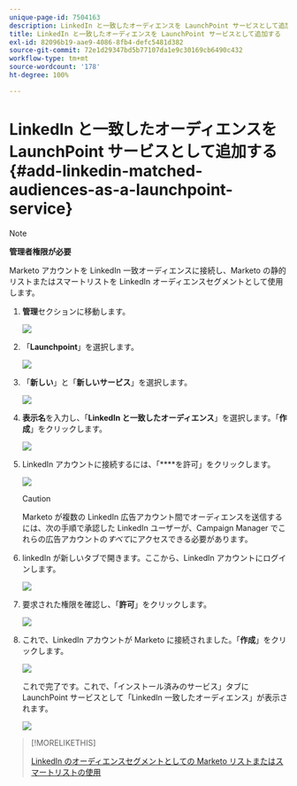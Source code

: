 ```yaml
---
unique-page-id: 7504163
description: LinkedIn と一致したオーディエンスを LaunchPoint サービスとして追加する — Marketo ドキュメント — 製品ドキュメント
title: LinkedIn と一致したオーディエンスを LaunchPoint サービスとして追加する
exl-id: 82096b19-aae9-4086-8fb4-defc5481d382
source-git-commit: 72e1d29347bd5b77107da1e9c30169cb6490c432
workflow-type: tm+mt
source-wordcount: '178'
ht-degree: 100%

---
```


# LinkedIn と一致したオーディエンスを LaunchPoint サービスとして追加する {#add-linkedin-matched-audiences-as-a-launchpoint-service}

>[!NOTE]
>
>**管理者権限が必要**

Marketo アカウントを LinkedIn 一致オーディエンスに接続し、Marketo の静的リストまたはスマートリストを LinkedIn オーディエンスセグメントとして使用します。

1. **管理**&#x200B;セクションに移動します。

   ![](assets/admin.png)

1. 「**Launchpoint**」を選択します。

   ![](assets/image2014-12-5-14-3a35-3a27.png)

1. 「**新しい**」と「**新しいサービス**」を選択します。

   ![](assets/image2014-12-5-14-3a37-3a33.png)

1. **表示名**&#x200B;を入力し、「**LinkedIn と一致したオーディエンス**」を選択します。「**作成**」をクリックします。

   ![](assets/image2018-2-23-14-3a25-3a39.png)

1. LinkedIn アカウントに接続するには、「****&#x200B;を許可」をクリックします。

   ![](assets/authorizeaccount.png)

   >[!CAUTION]
   >
   >Marketo が複数の LinkedIn 広告アカウント間でオーディエンスを送信するには、次の手順で承認した LinkedIn ユーザーが、Campaign Manager でこれらの広告アカウントの&#x200B;*すべて*&#x200B;にアクセスできる必要があります。

1. linkedIn が新しいタブで開きます。ここから、LinkedIn アカウントにログインします。

   ![](assets/image2018-2-23-14-3a32-3a20.png)

1. 要求された権限を確認し、「**許可**」をクリックします。

   ![](assets/li-permissions.png)

1. これで、LinkedIn アカウントが Marketo に接続されました。「**作成**」をクリックします。

   ![](assets/image2018-2-23-14-3a35-3a55.png)

   これで完了です。これで、「インストール済みのサービス」タブに LaunchPoint サービスとして「LinkedIn 一致したオーディエンス」が表示されます。

   ![](assets/bartholomew2.png)

>[!MORELIKETHIS]
>
>[LinkedIn のオーディエンスセグメントとしての Marketo リストまたはスマートリストの使用](/help/marketo/product-docs/demand-generation/social/social-functions/use-a-marketo-list-or-smart-list-as-a-linkedin-audience-segment.md)
